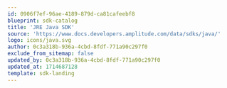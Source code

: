 ```yaml
---
id: 0906f7ef-96ae-4189-879d-ca81cafeebf8
blueprint: sdk-catalog
title: 'JRE Java SDK'
source: 'https://www.docs.developers.amplitude.com/data/sdks/java/'
logo: icons/java.svg
author: 0c3a318b-936a-4cbd-8fdf-771a90c297f0
exclude_from_sitemap: false
updated_by: 0c3a318b-936a-4cbd-8fdf-771a90c297f0
updated_at: 1714687128
template: sdk-landing
---
```

